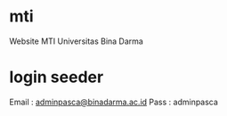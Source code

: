 # mti
Website MTI Universitas Bina Darma

# login seeder
Email : adminpasca@binadarma.ac.id
Pass : adminpasca